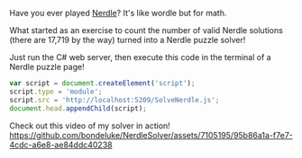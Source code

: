 Have you ever played [Nerdle](https://nerdlegame.com/)? It's like wordle but for math.

What started as an exercise to count the number of valid Nerdle solutions (there are 17,719 by the way) turned into a Nerdle puzzle solver!

Just run the C# web server, then execute this code in the terminal of a Nerdle puzzle page!
```javascript
var script = document.createElement('script');
script.type = 'module';
script.src = 'http://localhost:5209/SolveNerdle.js';
document.head.appendChild(script);
```
Check out this video of my solver in action!
https://github.com/bondeluke/NerdleSolver/assets/7105195/95b86a1a-f7e7-4cdc-a6e8-ae84ddc40238
